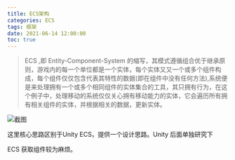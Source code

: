 ```yaml
---
title: ECS架构
categories: ECS
tags: 框架
date: 2021-06-14 12:00:00
toc: true
---
```



> ECS ,即  Entity-Component-System 的缩写，其模式遵循组合优于继承原则，游戏内的每一个单位都是一个实体，每个实体又又一个或多个组件构成，每个组件仅仅包含代表其特性的数据(即在组件中没有任何方法),系统便是来处理拥有一个或多个相同组件的实体集合的工具，其只拥有行为，在这个例子中，处理移动的系统仅仅关心拥有移动能力的实体，它会遍历所有拥有相关组件的实体，并根据相关的数据，更新实体。


![截图](/images/ecs/1.png)



这里核心思路区别于Unity ECS，提供一个设计思路。Unity 后面单独研究下

ECS 获取组件较为麻烦。